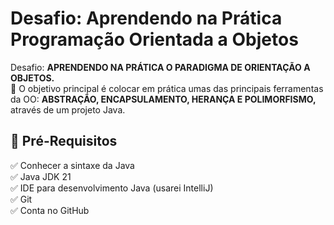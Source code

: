 <h1> Desafio: Aprendendo na Prática Programação Orientada a Objetos</h1>


<p> Desafio: <strong>APRENDENDO NA PRÁTICA O PARADIGMA DE ORIENTAÇÃO A OBJETOS.</strong><br>
💎 O objetivo principal é colocar em prática umas das principais ferramentas da OO: <strong>ABSTRAÇÃO, ENCAPSULAMENTO, HERANÇA E POLIMORFISMO,</strong> através de um projeto Java. </p>



<h2>🛑 Pré-Requisitos</h2>

<p>
✅ Conhecer a sintaxe da Java<br>
✅ Java JDK 21<br>
✅ IDE para desenvolvimento Java (usarei IntelliJ)<br>
✅ Git<br>
✅ Conta no GitHub<br>
</p>
